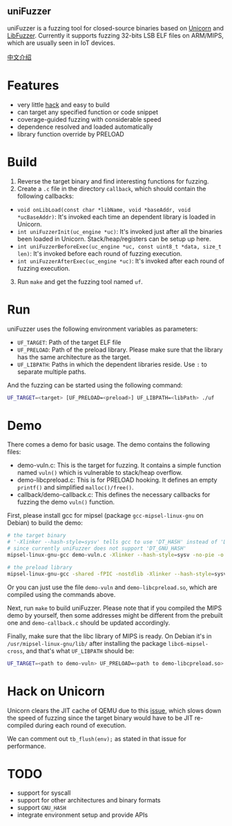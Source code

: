 uniFuzzer
---------

uniFuzzer is a fuzzing tool for closed-source binaries based on [Unicorn](https://github.com/unicorn-engine/unicorn) and [LibFuzzer](https://llvm.org/docs/LibFuzzer.html). Currently it supports fuzzing 32-bits LSB ELF files on ARM/MIPS, which are usually seen in IoT devices.

[中文介绍](http://galaxylab.com.cn/%e5%9f%ba%e4%ba%8eunicorn%e5%92%8clibfuzzer%e7%9a%84%e6%a8%a1%e6%8b%9f%e6%89%a7%e8%a1%8cfuzzing/)

# Features

- very little [hack](#-hack-on-unicorn) and easy to build
- can target any specified function or code snippet
- coverage-guided fuzzing with considerable speed
- dependence resolved and loaded automatically
- library function override by PRELOAD


# Build

1. Reverse the target binary and find interesting functions for fuzzing.
2. Create a `.c` file in the directory `callback`, which should contain the following callbacks:

* `void onLibLoad(const char *libName, void *baseAddr, void *ucBaseAddr)`: It's invoked each time an dependent library is loaded in Unicorn.
* `int uniFuzzerInit(uc_engine *uc)`: It's invoked just after all the binaries been loaded in Unicorn. Stack/heap/registers can be setup up here.
* `int uniFuzzerBeforeExec(uc_engine *uc, const uint8_t *data, size_t len)`: It's invoked before each round of fuzzing execution.
* `int uniFuzzerAfterExec(uc_engine *uc)`: It's invoked after each round of fuzzing execution.

3. Run `make` and get the fuzzing tool named `uf`.


# Run

uniFuzzer uses the following environment variables as parameters:

- `UF_TARGET`: Path of the target ELF file
- `UF_PRELOAD`: Path of the preload library. Please make sure that the library has the same architecture as the target.
- `UF_LIBPATH`: Paths in which the dependent libraries reside. Use `:` to separate multiple paths.

And the fuzzing can be started using the following command:

```bash
UF_TARGET=<target> [UF_PRELOAD=<preload>] UF_LIBPATH=<libPath> ./uf
```


# Demo

There comes a demo for basic usage. The demo contains the following files:

- demo-vuln.c: This is the target for fuzzing. It contains a simple function named `vuln()` which is vulnerable to stack/heap overflow.
- demo-libcpreload.c: This is for PRELOAD hooking. It defines an empty `printf()` and simplified `malloc()/free()`.
- callback/demo-callback.c: This defines the necessary callbacks for fuzzing the demo `vuln()` function.

First, please install gcc for mipsel (package `gcc-mipsel-linux-gnu` on Debian) to build the demo:

```bash
# the target binary
# '-Xlinker --hash-style=sysv' tells gcc to use 'DT_HASH' instead of 'DT_GNU_HASH' for symbol lookup
# since currently uniFuzzer does not support 'DT_GNU_HASH'
mipsel-linux-gnu-gcc demo-vuln.c -Xlinker --hash-style=sysv -no-pie -o demo-vuln

# the preload library
mipsel-linux-gnu-gcc -shared -fPIC -nostdlib -Xlinker --hash-style=sysv demo-libcpreload.c -o demo-libcpreload.so
```

Or you can just use the file `demo-vuln` and `demo-libcpreload.so`, which are compiled using the commands above.

Next, run `make` to build uniFuzzer. Please note that if you compiled the MIPS demo by yourself, then some addresses might be different from the prebuilt one and `demo-callback.c` should be updated accordingly.

Finally, make sure that the libc library of MIPS is ready. On Debian it's in `/usr/mipsel-linux-gnu/lib/` after installing the package `libc6-mipsel-cross`, and that's what `UF_LIBPATH` should be:

```bash
UF_TARGET=<path to demo-vuln> UF_PRELOAD=<path to demo-libcpreload.so> UF_LIBPATH=<lib path for MIPS> ./uf
```

# Hack on Unicorn

Unicorn clears the JIT cache of QEMU due to this [issue](https://github.com/unicorn-engine/unicorn/issues/1043), which slows down the speed of fuzzing since the target binary would have to be JIT re-compiled during each round of execution. 

We can comment out `tb_flush(env);` as stated in that issue for performance.

# TODO

* support for syscall
* support for other architectures and binary formats
* support `GNU_HASH`
* integrate environment setup and provide APIs
